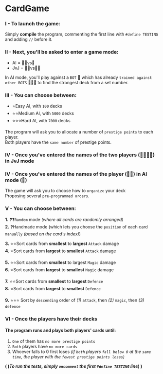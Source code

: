 # CardGame

### I - To launch the game:   
Simply **compile** the program, commenting the first line with `#define TESTING` and adding `//` before it.   
### II - Next, you'll be asked to enter a game mode:
-  AI  = 🥷🏼vs🤖
- JvJ = 🥷🏼vs🥷🏼
  
In AI mode, you'll play against a `BOT` 🤖 which has already `trained against other BOTS` 🤖🤖🤖 to find the strongest deck from a set number. 
  
### III - You can choose between:   
- ⭐Easy AI, with `100` decks   
- ⭐⭐Medium AI, with `5000` decks  
- ⭐⭐⭐Hard AI, with `7000` decks  

The program will ask you to allocate a number of `prestige points` to each player.   
Both players have the `same number` of prestige points.  
### IV - Once you've entered the names of the two players (🥷🏼🥷🏼) in JvJ mode  
### IV - Once you've entered the names of the player (🥷🏼) in AI mode (🤖)  
  
The game will ask you to choose how to `organize` your deck  
Proposing several `pre-programmed orders`.  
  
### V - You can choose between:    
**1.** ❓❓`Random` mode _(where all cards are randomly arranged)_  
**2.** ❓Handmade mode (which lets you choose the `position` of each card `manually` _(based on the card's index)_) 
  
**3.** ⭐⭐Sort cards from **smallest** to **largest** `Attack` damage   
**4.** ⭐Sort cards from **largest** to **smallest** `Attack` damage   
  
**5.** ⭐⭐Sort cards from **smallest** to largest `Magic` damage  
**6.** ⭐Sort cards from **largest** to **smallest** `Magic` damage  
  
**7.** ⭐⭐Sort cards from **smallest** to **largest** `Defence`     
**8.** ⭐Sort cards from **largest** to **smallest** `Defence`    
  
**9.** ⭐⭐⭐ Sort by `descending` order of _(1)_ `attack`, then _(2)_ `magic`, then _(3)_ `defense`  


### VI - Once the players have their decks  
#### The program runs and plays both players' cards until:   
1. `One` of them has `no more prestige points`  
2. `Both` players have `no more cards`
3. Whoever falls to 0 first loses _(if `both` players `fall below 0` at the `same time`, the player with the `fewest prestige points loses`)_ 

**( (_To run the tests, simply `uncomment` the first `#define TESTING` line_) )**
